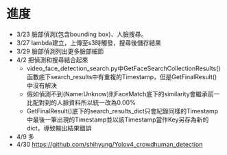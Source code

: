 # 進度
- 3/23 臉部偵測(包含bounding box)、人臉搜尋。
- 3/27 lambda建立，上傳至s3時觸發，搜尋後儲存結果
- 3/29 臉部偵測列出更多臉部細節
- 4/2  把偵測和搜尋結合起來
    - video_face_detection_search.py中GetFaceSearchCollectionResults()函數底下search_results中有重複的Timestamp，但是GetFinalResult()中沒有解決
    - 假如偵測不到(Name:Unknow)則FaceMatch底下的similarity會繼承前一比配對到的人臉資料所以統一改為0.00%
    - GetFinalResult()底下的search_results_dict只會紀錄同樣的Timestamp中最後一筆出現的Timestamp並以該Timestamp當作Key另存為新的dict，導致輸出結果錯誤
- 4/9 多
- 4/30 https://github.com/shihyung/Yolov4_crowdhuman_detection
